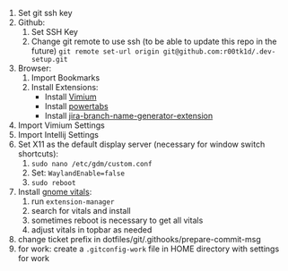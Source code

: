 1. Set git ssh key
2. Github:
    1. Set SSH Key
    2. Change git remote to use ssh (to be able to update this repo in the future)
        `git remote set-url origin git@github.com:r00tk1d/.dev-setup.git`
3. Browser:
    1. Import Bookmarks
    2. Install Extensions:
        - Install [Vimium](https://chromewebstore.google.com/detail/vimium/dbepggeogbaibhgnhhndojpepiihcmeb)
        - Install [powertabs](https://github.com/r00tk1d/power-tabs)
        - Install [jira-branch-name-generator-extension](https://github.com/r00tk1d/jira-branch-name-generator-extension)
4. Import Vimium Settings
5. Import Intellij Settings 
6. Set X11 as the default display server (necessary for window switch shortcuts):
    1. `sudo nano /etc/gdm/custom.conf`
    2. Set: `WaylandEnable=false`
    3. `sudo reboot`
7. Install [gnome vitals](https://github.com/corecoding/Vitals):
    1. run `extension-manager`
    2. search for vitals and install
    3. sometimes reboot is necessary to get all vitals
    4. adjust vitals in topbar as needed
8. change ticket prefix in dotfiles/git/.githooks/prepare-commit-msg
9. for work: create a `.gitconfig-work` file in HOME directory with settings for work